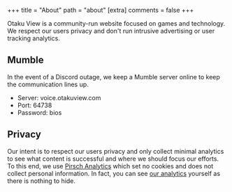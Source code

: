 +++
title = "About"
path = "about"
[extra]
comments = false
+++

Otaku View is a community-run website focused on games and technology. We respect our users privacy and don't run intrusive advertising or user tracking analytics.

## Mumble

In the event of a Discord outage, we keep a Mumble server online to keep the communication lines up.

- Server: voice.otakuview.com
- Port: 64738
- Password: bios

## Privacy

Our intent is to respect our users privacy and only collect minimal analytics to see what content is successful and where we should focus our efforts. To this end, we use [Pirsch Analytics](https://pirsch.io/) which set no cookies and does not collect personal information. In fact, you can see [our analytics](https://otakuview.pirsch.io/) yourself as there is nothing to hide.